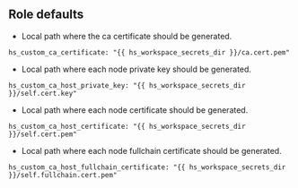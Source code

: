 
```{include} ../../../roles/custom_ca/README.md
```

## Role defaults

* Local path where the ca certificate should be generated.

```
hs_custom_ca_certificate: "{{ hs_workspace_secrets_dir }}/ca.cert.pem"
```

* Local path where each node private key should be generated.

```
hs_custom_ca_host_private_key: "{{ hs_workspace_secrets_dir }}/self.cert.key"
```

* Local path where each node certificate should be generated.

```
hs_custom_ca_host_certificate: "{{ hs_workspace_secrets_dir }}/self.cert.pem"
```

* Local path where each node fullchain certificate should be generated.

```
hs_custom_ca_host_fullchain_certificate: "{{ hs_workspace_secrets_dir }}/self.fullchain.cert.pem"

